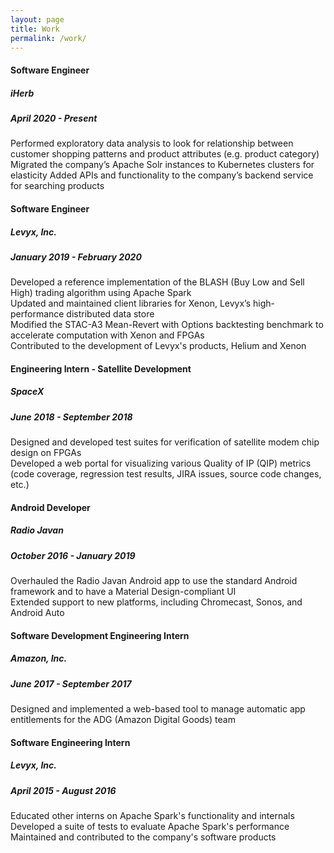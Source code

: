 ```yaml
---
layout: page
title: Work
permalink: /work/
---
```


#### Software Engineer
##### iHerb
##### April 2020 - Present
Performed exploratory data analysis to look for relationship between customer shopping patterns and product attributes (e.g. product category)
Migrated the company’s Apache Solr instances to Kubernetes clusters for elasticity
Added APIs and functionality to the company’s backend service for searching products

#### Software Engineer
##### Levyx, Inc.
##### January 2019 - February 2020
Developed a reference implementation of the BLASH (Buy Low and Sell High) trading algorithm using Apache Spark  
Updated and maintained client libraries for Xenon, Levyx’s high-performance distributed data store  
Modified the STAC-A3 Mean-Revert with Options backtesting benchmark to accelerate computation with Xenon and FPGAs  
Contributed to the development of Levyx's products, Helium and Xenon

#### Engineering Intern - Satellite Development
##### SpaceX
##### June 2018 - September 2018
Designed and developed test suites for verification of satellite modem chip design on FPGAs  
Developed a web portal for visualizing various Quality of IP (QIP) metrics (code coverage, regression test results, JIRA issues, source code changes, etc.)

#### Android Developer
##### Radio Javan
##### October 2016 - January 2019
Overhauled the Radio Javan Android app to use the standard Android framework and to have a Material Design-compliant UI  
Extended support to new platforms, including Chromecast, Sonos, and Android Auto

#### Software Development Engineering Intern
##### Amazon, Inc.
##### June 2017 - September 2017
Designed and implemented a web-based tool to manage automatic app entitlements for the ADG (Amazon Digital Goods) team

#### Software Engineering Intern
##### Levyx, Inc.
##### April 2015 - August 2016
Educated other interns on Apache Spark's functionality and internals  
Developed a suite of tests to evaluate Apache Spark's performance  
Maintained and contributed to the company's software products
